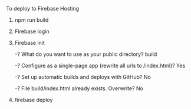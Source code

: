 To deploy to Firebase Hosting

1. npm run build

2. Firebase login

3. Firebase init

   -? What do you want to use as your public directory? build
   
   -? Configure as a single-page app (rewrite all urls to /index.html)? Yes
   
   -? Set up automatic builds and deploys with GitHub? No
   
   -? File build/index.html already exists. Overwrite? No
   

4. firebase deploy
